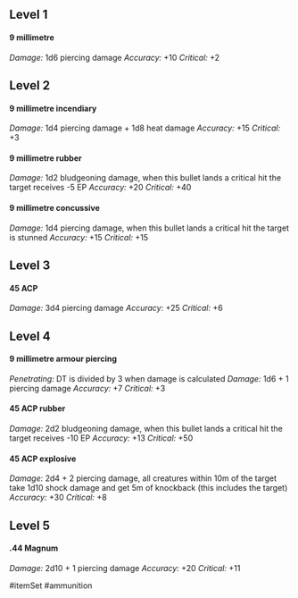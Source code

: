 ## Level 1

#### 9 millimetre

*Damage:* 1d6 piercing damage
*Accuracy:* +10
*Critical:* +2
## Level 2

#### 9 millimetre incendiary

*Damage:* 1d4 piercing damage + 1d8 heat damage
*Accuracy:* +15
*Critical:* +3

#### 9 millimetre rubber

*Damage:* 1d2 bludgeoning damage, when this bullet lands a critical hit the target receives -5 EP
*Accuracy:* +20
*Critical:* +40

#### 9 millimetre concussive

*Damage:* 1d4 piercing damage, when this bullet lands a critical hit the target is stunned
*Accuracy:* +15
*Critical:* +15

## Level 3

#### 45 ACP

*Damage:* 3d4 piercing damage
*Accuracy:* +25
*Critical:* +6

## Level 4

#### 9 millimetre armour piercing

*Penetrating:* DT is divided by 3 when damage is calculated
*Damage:* 1d6 + 1 piercing damage
*Accuracy:* +7
*Critical:* +3

#### 45 ACP rubber

*Damage:* 2d2 bludgeoning damage, when this bullet lands a critical hit the target receives -10 EP
*Accuracy:* +13
*Critical:* +50

#### 45 ACP explosive

*Damage:* 2d4 + 2 piercing damage, all creatures within 10m of the target take 1d10 shock damage and get 5m of knockback (this includes the target)
*Accuracy:* +30
*Critical:* +8

## Level 5

#### .44 Magnum

*Damage:* 2d10 + 1 piercing damage
*Accuracy:* +20
*Critical:* +11

#itemSet #ammunition